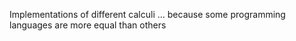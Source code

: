Implementations of different calculi
... because some programming languages are more equal than others
